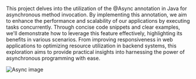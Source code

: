This project delves into the utilization of the @Async annotation in Java for asynchronous method invocation. By implementing this annotation, we aim to enhance the performance and scalability of our applications by executing tasks concurrently. Through concise code snippets and clear examples, we'll demonstrate how to leverage this feature effectively, highlighting its benefits in various scenarios. From improving responsiveness in web applications to optimizing resource utilization in backend systems, this exploration aims to provide practical insights into harnessing the power of asynchronous programming with ease.

![Async image](https://miro.medium.com/v2/resize:fit:1400/1*7uZWC0nmQNCP2LjIQG6xdQ.png)

